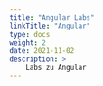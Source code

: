 ```yaml
---
title: "Angular Labs"
linkTitle: "Angular"
type: docs
weight: 2
date: 2021-11-02
description: >
    Labs zu Angular
---
```

